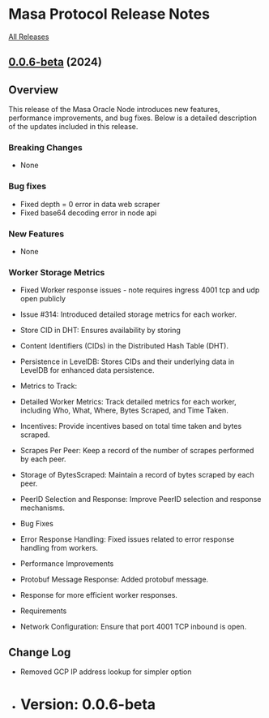 # Masa Protocol Release Notes

[All Releases](https://github.com/masa-finance/masa-oracle/releases)

## [0.0.6-beta](https://github.com/masa-finance/masa-oracle/releases) (2024)

## Overview

This release of the Masa Oracle Node introduces new features, performance improvements, and bug fixes. Below is a detailed description of the updates included in this release.

### Breaking Changes

- None

### Bug fixes

- Fixed depth = 0 error in data web scraper
- Fixed base64 decoding error in node api

### New Features

- None

### Worker Storage Metrics

- Fixed Worker response issues - note requires ingress 4001 tcp and udp open publicly

* Issue #314: Introduced detailed storage metrics for each worker.
* Store CID in DHT: Ensures availability by storing
* Content Identifiers (CIDs) in the Distributed Hash Table (DHT).
* Persistence in LevelDB: Stores CIDs and their underlying data in LevelDB for enhanced data persistence.
* Metrics to Track:

* Detailed Worker Metrics: Track detailed metrics for each worker, including Who, What, Where, Bytes Scraped, and Time Taken.
* Incentives: Provide incentives based on total time taken and bytes scraped.
* Scrapes Per Peer: Keep a record of the number of scrapes performed by each peer.
* Storage of BytesScraped: Maintain a record of bytes scraped by each peer.
* PeerID Selection and Response: Improve PeerID selection and response mechanisms.
* Bug Fixes
* Error Response Handling: Fixed issues related to error response handling from workers.
* Performance Improvements
* Protobuf Message Response: Added protobuf message.
* Response for more efficient worker responses.
* Requirements
* Network Configuration: Ensure that port 4001 TCP inbound is open.

## Change Log

- Removed GCP IP address lookup for simpler option
- # Version: 0.0.6-beta
